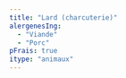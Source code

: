 ```yaml
---
title: "Lard (charcuterie)"
alergenesIng:
  - "Viande"
  - "Porc"
pFrais: true
itype: "animaux"
---
```

